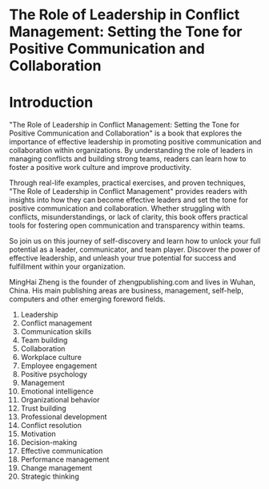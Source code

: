 # The Role of Leadership in Conflict Management: Setting the Tone for Positive Communication and Collaboration

# Introduction

"The Role of Leadership in Conflict Management: Setting the Tone for Positive Communication and Collaboration" is a book that explores the importance of effective leadership in promoting positive communication and collaboration within organizations. By understanding the role of leaders in managing conflicts and building strong teams, readers can learn how to foster a positive work culture and improve productivity.

Through real-life examples, practical exercises, and proven techniques, "The Role of Leadership in Conflict Management" provides readers with insights into how they can become effective leaders and set the tone for positive communication and collaboration. Whether struggling with conflicts, misunderstandings, or lack of clarity, this book offers practical tools for fostering open communication and transparency within teams.

So join us on this journey of self-discovery and learn how to unlock your full potential as a leader, communicator, and team player. Discover the power of effective leadership, and unleash your true potential for success and fulfillment within your organization.

MingHai Zheng is the founder of zhengpublishing.com and lives in Wuhan, China. His main publishing areas are business, management, self-help, computers and other emerging foreword fields.



1. Leadership
2. Conflict management
3. Communication skills
4. Team building
5. Collaboration
6. Workplace culture
7. Employee engagement
8. Positive psychology
9. Management
10. Emotional intelligence
11. Organizational behavior
12. Trust building
13. Professional development
14. Conflict resolution
15. Motivation
16. Decision-making
17. Effective communication
18. Performance management
19. Change management
20. Strategic thinking

